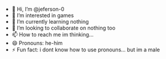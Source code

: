 - 👋 Hi, I’m @jeferson-0
- 👀 I’m interested in games
- 🌱 I’m currently learning nothing
- 💞️ I’m looking to collaborate on nothing too
- 📫 How to reach me im thinking...
- 😄 Pronouns: he-him
- ⚡ Fun fact: i dont know how to use pronouns... but im a male

<!---
jeferson-0/jeferson-0 is a ✨ special ✨ repository because its `README.md` (this file) appears on your GitHub profile.
You can click the Preview link to take a look at your changes.
--->
